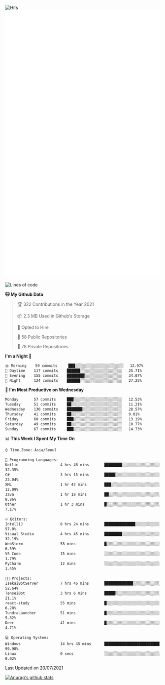 ![Hits](https://hits.seeyoufarm.com/api/count/incr/badge.svg?url=https%3A%2F%2Fgithub.com%2Fkokose1234&count_bg=%2379C83D&title_bg=%23555555&icon=apple.svg&icon_color=%23E7E7E7&title=hits&edge_flat=false)
<br/>
![Metrics](https://github.com/kokose1234/kokose1234/blob/main/github-metrics.svg)

<!--START_SECTION:waka-->
![Lines of code](https://img.shields.io/badge/From%20Hello%20World%20I%27ve%20Written-13.0%20million%20lines%20of%20code-blue)

**🐱 My Github Data** 

> 🏆 322 Contributions in the Year 2021
 > 
> 📦 2.3 MB Used in Github's Storage 
 > 
> 💼 Opted to Hire
 > 
> 📜 58 Public Repositories 
 > 
> 🔑 78 Private Repositories  
 > 
**I'm a Night 🦉** 

```text
🌞 Morning    59 commits     ███░░░░░░░░░░░░░░░░░░░░░░   12.97% 
🌆 Daytime    117 commits    ██████░░░░░░░░░░░░░░░░░░░   25.71% 
🌃 Evening    155 commits    ████████░░░░░░░░░░░░░░░░░   34.07% 
🌙 Night      124 commits    ██████░░░░░░░░░░░░░░░░░░░   27.25%

```
📅 **I'm Most Productive on Wednesday** 

```text
Monday       57 commits     ███░░░░░░░░░░░░░░░░░░░░░░   12.53% 
Tuesday      51 commits     ██░░░░░░░░░░░░░░░░░░░░░░░   11.21% 
Wednesday    130 commits    ███████░░░░░░░░░░░░░░░░░░   28.57% 
Thursday     41 commits     ██░░░░░░░░░░░░░░░░░░░░░░░   9.01% 
Friday       60 commits     ███░░░░░░░░░░░░░░░░░░░░░░   13.19% 
Saturday     49 commits     ██░░░░░░░░░░░░░░░░░░░░░░░   10.77% 
Sunday       67 commits     ███░░░░░░░░░░░░░░░░░░░░░░   14.73%

```


📊 **This Week I Spent My Time On** 

```text
⌚︎ Time Zone: Asia/Seoul

💬 Programming Languages: 
Kotlin                   4 hrs 46 mins       ████████░░░░░░░░░░░░░░░░░   32.35% 
C#                       3 hrs 15 mins       █████░░░░░░░░░░░░░░░░░░░░   22.04% 
XML                      1 hr 47 mins        ███░░░░░░░░░░░░░░░░░░░░░░   12.09% 
Java                     1 hr 18 mins        ██░░░░░░░░░░░░░░░░░░░░░░░   8.86% 
Other                    1 hr 3 mins         █░░░░░░░░░░░░░░░░░░░░░░░░   7.17%

🔥 Editors: 
IntelliJ                 8 hrs 24 mins       ██████████████░░░░░░░░░░░   57.0% 
Visual Studio            4 hrs 45 mins       ████████░░░░░░░░░░░░░░░░░   32.19% 
WebStorm                 58 mins             █░░░░░░░░░░░░░░░░░░░░░░░░   6.59% 
VS Code                  15 mins             ░░░░░░░░░░░░░░░░░░░░░░░░░   1.79% 
PyCharm                  12 mins             ░░░░░░░░░░░░░░░░░░░░░░░░░   1.45%

🐱‍💻 Projects: 
IsekaiBotServer          7 hrs 46 mins       █████████████░░░░░░░░░░░░   52.64% 
TenseiBot                3 hrs 6 mins        █████░░░░░░░░░░░░░░░░░░░░   21.1% 
react-study              55 mins             █░░░░░░░░░░░░░░░░░░░░░░░░   6.28% 
TundraLauncher           51 mins             █░░░░░░░░░░░░░░░░░░░░░░░░   5.82% 
Deer                     41 mins             █░░░░░░░░░░░░░░░░░░░░░░░░   4.71%

💻 Operating System: 
Windows                  14 hrs 45 mins      █████████████████████████   99.98% 
Linux                    0 secs              ░░░░░░░░░░░░░░░░░░░░░░░░░   0.02%

```


 Last Updated on 20/07/2021
<!--END_SECTION:waka-->

[![Anurag's github stats](https://github-readme-stats.vercel.app/api?username=kokose1234&theme=dracula)](https://github.com/anuraghazra/github-readme-stats)



	
